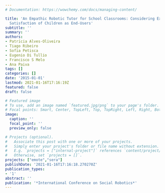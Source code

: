 ```yaml
---
# Documentation: https://wowchemy.com/docs/managing-content/

title: 'An Empathic Robotic Tutor for School Classrooms: Considering Expectation and
  Satisfaction of Children as End-Users'
subtitle: ''
summary: ''
authors:
- Patrı́cia Alves-Oliveira
- Tiago Ribeiro
- Sofia Petisca
- Eugenio Di Tullio
- Francisco S Melo
- Ana Paiva
tags: []
categories: []
date: '2015-01-01'
lastmod: 2021-01-16T17:16:19Z
featured: false
draft: false

# Featured image
# To use, add an image named `featured.jpg/png` to your page's folder.
# Focal points: Smart, Center, TopLeft, Top, TopRight, Left, Right, BottomLeft, Bottom, BottomRight.
image:
  caption: ''
  focal_point: ''
  preview_only: false

# Projects (optional).
#   Associate this post with one or more of your projects.
#   Simply enter your project's folder or file name without extension.
#   E.g. `projects = ["internal-project"]` references `content/project/deep-learning/index.md`.
#   Otherwise, set `projects = []`.
projects: ["emote","sera"]
publishDate: '2021-01-16T17:16:18.270270Z'
publication_types:
- '1'
abstract: ''
publication: '*International Conference on Social Robotics*'
---
```

